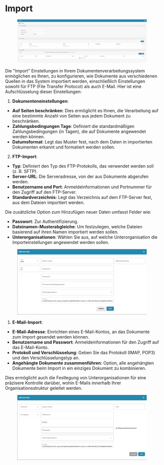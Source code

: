 # Import

<figure><img src="../../../.gitbook/assets/Bildschirmfoto 2024-05-08 um 10.48.36.png" alt=""><figcaption></figcaption></figure>

Die "Import" Einstellungen in Ihrem Dokumentenverarbeitungssystem ermöglichen es Ihnen, zu konfigurieren, wie Dokumente aus verschiedenen Quellen in das System importiert werden, einschließlich Einstellungen sowohl für FTP (File Transfer Protocol) als auch E-Mail. Hier ist eine Aufschlüsselung dieser Einstellungen:

1. **Dokumenteneinstellungen**:
* **Auf Seiten beschränken**: Dies ermöglicht es Ihnen, die Verarbeitung auf eine bestimmte Anzahl von Seiten aus jedem Dokument zu beschränken.
* **Zahlungsbedingungen Tage**: Definiert die standardmäßigen Zahlungsbedingungen (in Tagen), die auf Dokumente angewendet werden können.
* **Datumsformat**: Legt das Muster fest, nach dem Daten in importierten Dokumenten erkannt und formatiert werden sollen.
2.  **FTP-Import**:

* **Typ**: Definiert den Typ des FTP-Protokolls, das verwendet werden soll (z. B. SFTP).
* **Server-URL**: Die Serveradresse, von der aus Dokumente abgerufen werden.
* **Benutzername und Port**: Anmeldeinformationen und Portnummer für den Zugriff auf den FTP-Server.
* **Standardverzeichnis**: Legt das Verzeichnis auf dem FTP-Server fest, aus dem Dateien importiert werden.

Die zusätzliche Option zum Hinzufügen neuer Daten umfasst Felder wie:

* **Passwort**: Zur Authentifizierung.
* **Dateinamen-Musterabgleiche**: Um festzulegen, welche Dateien basierend auf ihren Namen importiert werden sollen.
* **Unterorganisationen**: Wählen Sie aus, auf welche Unterorganisation die Importeinstellungen angewendet werden sollen.

<figure><img src="../../../.gitbook/assets/Bildschirmfoto 2024-05-08 um 10.48.45.png" alt=""><figcaption></figcaption></figure>

1.  **E-Mail-Import**:

* **E-Mail-Adresse**: Einrichten eines E-Mail-Kontos, an das Dokumente zum Import gesendet werden können.
* **Benutzername und Passwort**: Anmeldeinformationen für den Zugriff auf das E-Mail-Konto.
* **Protokoll und Verschlüsselung**: Geben Sie das Protokoll (IMAP, POP3) und den Verschlüsselungstyp an.
* **Angehängte Dokumente zusammenführen**: Option, alle angehängten Dokumente beim Import in ein einziges Dokument zu kombinieren.

Dies ermöglicht auch die Festlegung von Unterorganisationen für eine präzisere Kontrolle darüber, wohin E-Mails innerhalb Ihrer Organisationsstruktur geleitet werden. 

<figure><img src="../../../.gitbook/assets/Bildschirmfoto 2024-05-08 um 10.48.56.png" alt=""><figcaption></figcaption></figure>
